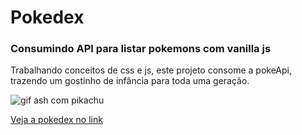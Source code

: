 # Pokedex
### Consumindo API para listar pokemons com vanilla js

Trabalhando conceitos de css e js, este projeto consome a pokeApi, trazendo um gostinho de infância para toda uma geração.

![gif ash com pikachu](https://www.imagensanimadas.com/data/media/1446/pokemon-imagem-animada-0076.gif)

[Veja a pokedex no link](https://nikaelson.github.io/Pokedex/)
